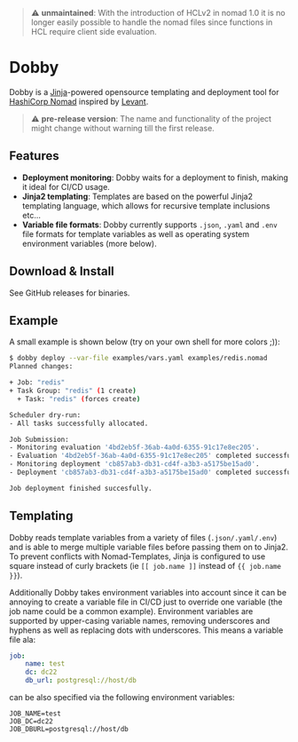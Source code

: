 > :warning: **unmaintained**: With the introduction of HCLv2 in nomad 1.0 it is no longer easily possible to handle the nomad files since functions in HCL require client side evaluation.


# Dobby

Dobby is a [Jinja](https://jinja.palletsprojects.com/)-powered opensource templating and deployment tool for [HashiCorp Nomad](https://www.nomadproject.io/) inspired by [Levant](https://github.com/jrasell/levant).

> :warning: **pre-release version**: The name and functionality of the project might change without warning till the first release.

## Features

* **Deployment monitoring**: Dobby waits for a deployment to finish, making it ideal for CI/CD usage.
* **Jinja2 templating**: Templates are based on the powerful Jinja2 templating language, which allows for recursive template inclusions etc...
* **Variable file formats**: Dobby currently supports `.json`, `.yaml` and `.env` file formats for template variables as well as operating system environment variables (more below).

## Download & Install

See GitHub releases for binaries.

## Example

A small example is shown below (try on your own shell for more colors ;)):

```bash
$ dobby deploy --var-file examples/vars.yaml examples/redis.nomad
Planned changes:

+ Job: "redis"
+ Task Group: "redis" (1 create)
  + Task: "redis" (forces create)

Scheduler dry-run:
- All tasks successfully allocated.

Job Submission:
- Monitoring evaluation '4bd2eb5f-36ab-4a0d-6355-91c17e8ec205'.
- Evaluation '4bd2eb5f-36ab-4a0d-6355-91c17e8ec205' completed successfully.
- Monitoring deployment 'cb857ab3-db31-cd4f-a3b3-a5175be15ad0'.
- Deployment 'cb857ab3-db31-cd4f-a3b3-a5175be15ad0' completed successfully.

Job deployment finished succesfully.

```

## Templating

Dobby reads template variables from a variety of files (`.json/.yaml/.env`) and is able to merge multiple variable files before passing them on to Jinja2. To prevent conflicts with Nomad-Templates, Jinja is configured to use square instead of curly brackets (ie `[[ job.name ]]` instead of `{{ job.name }}`).

Additionally Dobby takes environment variables into account since it can be annoying to create a variable file in CI/CD just to override one variable (the job name could be a common example). Environment variables are supported by upper-casing variable names, removing underscores and hyphens as well as replacing dots with underscores. This means a variable file ala:

```yaml
job:
    name: test
    dc: dc22
    db_url: postgresql://host/db
```

can be also specified via the following environment variables:

```
JOB_NAME=test
JOB_DC=dc22
JOB_DBURL=postgresql://host/db
```
